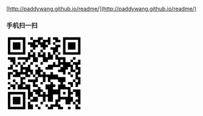 
[http://paddywang.github.io/readme/](http://paddywang.github.io/readme/)

### 手机扫一扫

![二维码](imgs/readme.jpg)
